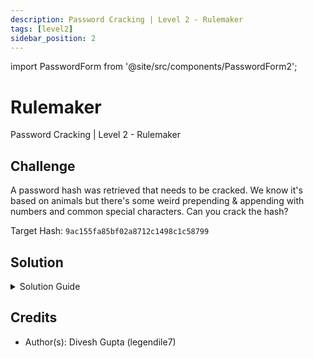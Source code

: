 ```yaml
---
description: Password Cracking | Level 2 - Rulemaker
tags: [level2]
sidebar_position: 2
---
```


import PasswordForm from '@site/src/components/PasswordForm2';

# Rulemaker
Password Cracking | Level 2 - Rulemaker
## Challenge
A password hash was retrieved that needs to be cracked. We know it's based on animals but there's some weird prepending & appending with numbers and common special characters. Can you crack the hash?

Target Hash: `9ac155fa85bf02a8712c1498c1c58799`

<PasswordForm hash="281d94de86ee7784940315015a148730856f88fe6bd0babeedf4ec8a6a17cc372dd5d8524da97341d6929276618a5da2a22bad0d1b1ca4a8b517475002d2831e" algorithm="sha512" />

## Solution
<details>
  <summary>Solution Guide</summary>
  :::note
    This challenge assumes you know how to solve [**RockYou**](https://thehackpack.org/practice/PasswordCracking/Level1/rockyou), [**Fusion**](https://thehackpack.org/practice/PasswordCracking/Level2/fusion), & [**Diver**](https://thehackpack.org/practice/PasswordCracking/Level2/diver).
  :::

  You should know how to get the wordlist for animals (make sure to sanitize it, remove spaces, & make it lowercase). You'll notice that if you try any pre existing rules in hashcat, you won't get the password. This is because this challenge requires you to craft your own rules.

  ---
  
  <h2>How to make rules in Hashcat</h2>
  As you know from [**Diver**](https://thehackpack.org/practice/PasswordCracking/Level2/diver), Hashcat rules let you transform every word in your wordlist using lightweight text manipulation instructions. It’s like regex, but much more optimized and tuned specifically for password cracking.

  Rules are written one instruction per line, with each instruction telling Hashcat how to modify the base word. You can do things like:
  - Add characters (`$!` adds `!` to the end, `^@` adds `@` to the beginning)
  - Change case (`u` = uppercase all, `l` = lowercase all, `c` = capitalize)
  - Substitute characters (`saz` changes `a` to `z`)
  - Insert/delete characters at specific positions
  - Combine multiple operations in one line

  There's 2 types or rules: mutators (modify/replace characters) & additives (add/remove characters)

  Here’s a quick cheat sheet & guide: https://kaoticcreations.blogspot.com/2011/09/explanation-of-hashcat-rules.html


  You can combine rules like this: `^@ c $1`.
  That will take a word like `tiger` and turn it into `@Tiger1`.

  Once you have all the rules writted down in a text file, you can save it as `<name>.rule`. To use a rule, just append your traditional dictionary attack command with `-r yourRule.rule`.

  <h3>Rule stacking</h3>
  You can stack & combine multiple rule files (can be same or different). So let's say you have a rule file named `my.rule`, you can stack and make it apply twice by executing:
  ```bash
  hashcat -a 0 -m <mode> hash.txt wordlist.txt -r my.rule -r my.rule
  ```
  This helps you make smaller rule files with the function of bigger ones.

  ---

  Alright, now let's apply this new knowledge we've learned and make our own rule file! We know that we want to prepend and append special characters and numbers. Recall that prepending is done with `^` and appending is done with `$`. So, let's make our rule file (you can do it manually or write a script to automate it)!

  <details>
    <summary>Reveal rule file</summary>

    ```txt
    $~
    $`
    $!
    $@
    $#
    $$
    $%
    $^
    $&
    $*
    $(
    $)
    $-
    $_
    $+
    $=
    ${
    $}
    $[
    $]
    $|
    $\
    $;
    $:
    $"
    $<
    $>
    $,
    $.
    $/
    $?
    $0
    $1
    $2
    $3
    $4
    $5
    $6
    $7
    $8
    $9
    ^`
    ^!
    ^@
    ^#
    ^$
    ^%
    ^^
    ^&
    ^*
    ^(
    ^)
    ^-
    ^_
    ^+
    ^=
    ^{
    ^}
    ^[
    ^]
    ^|
    ^\
    ^;
    ^:
    ^"
    ^<
    ^>
    ^,
    ^.
    ^/
    ^?
    ^0
    ^1
    ^2
    ^3
    ^4
    ^5
    ^6
    ^7
    ^8
    ^9
    ```
  </details>
  Let's name it something like `additive1.rule` and try it out!
  ```bash
  hashcat -a 0 -m 0 hash.txt animals.txt -r additive1.rule
  ```
  :::tip
  Appending `-S` to your hashcat commands helps improve performance when you're using bigger rule files (this challenge won't use a big one)
  :::
  ...and you notice it gives you nothing. Well maybe this is because the rule is only prepending or appending one character, our password could potentially have more. So, let's try rule stacking! Apply this rule twice or more times if needed!

  <details>
    <summary>Reveal Final Command</summary>

    ```bash
    hashcat -a 0 -m 0 hash.txt animals.txt -r additive1.rule -r additive1.rule -r additive1.rule
    ```
  </details>

  You should now have cracked the password!

</details>

## Credits
- Author(s): Divesh Gupta (legendile7)